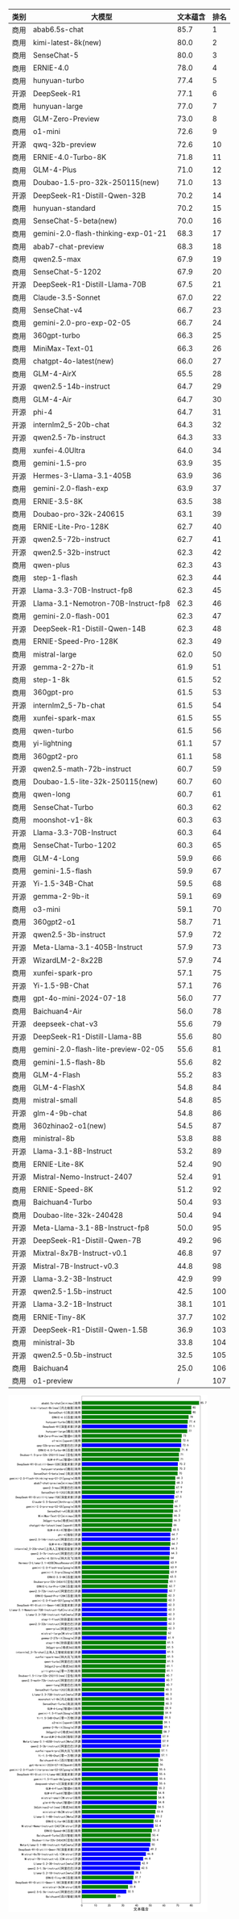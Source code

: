 
| 类别 | 大模型                         | 文本蕴含 | 排名 |
|-----|------------------------------|---------|----|
|商用|abab6.5s-chat|85.7|1|
|商用|kimi-latest-8k(new)|80.0|2|
|商用|SenseChat-5|80.0|3|
|商用|ERNIE-4.0|78.0|4|
|商用|hunyuan-turbo|77.4|5|
|开源|DeepSeek-R1|77.1|6|
|商用|hunyuan-large|77.0|7|
|商用|GLM-Zero-Preview|73.0|8|
|商用|o1-mini|72.6|9|
|开源|qwq-32b-preview|72.6|10|
|商用|ERNIE-4.0-Turbo-8K|71.8|11|
|商用|GLM-4-Plus|71.0|12|
|商用|Doubao-1.5-pro-32k-250115(new)|71.0|13|
|开源|DeepSeek-R1-Distill-Qwen-32B|70.2|14|
|商用|hunyuan-standard|70.2|15|
|商用|SenseChat-5-beta(new)|70.0|16|
|商用|gemini-2.0-flash-thinking-exp-01-21|68.3|17|
|商用|abab7-chat-preview|68.3|18|
|商用|qwen2.5-max|67.9|19|
|商用|SenseChat-5-1202|67.9|20|
|开源|DeepSeek-R1-Distill-Llama-70B|67.5|21|
|商用|Claude-3.5-Sonnet|67.0|22|
|商用|SenseChat-v4|66.7|23|
|商用|gemini-2.0-pro-exp-02-05|66.7|24|
|商用|360gpt-turbo|66.3|25|
|商用|MiniMax-Text-01|66.3|26|
|商用|chatgpt-4o-latest(new)|66.0|27|
|商用|GLM-4-AirX|65.5|28|
|开源|qwen2.5-14b-instruct|64.7|29|
|商用|GLM-4-Air|64.7|30|
|开源|phi-4|64.7|31|
|开源|internlm2_5-20b-chat|64.3|32|
|开源|qwen2.5-7b-instruct|64.3|33|
|商用|xunfei-4.0Ultra|64.0|34|
|商用|gemini-1.5-pro|63.9|35|
|开源|Hermes-3-Llama-3.1-405B|63.9|36|
|商用|gemini-2.0-flash-exp|63.9|37|
|商用|ERNIE-3.5-8K|63.5|38|
|商用|Doubao-pro-32k-240615|63.1|39|
|商用|ERNIE-Lite-Pro-128K|62.7|40|
|开源|qwen2.5-72b-instruct|62.7|41|
|开源|qwen2.5-32b-instruct|62.3|42|
|商用|qwen-plus|62.3|43|
|商用|step-1-flash|62.3|44|
|开源|Llama-3.3-70B-Instruct-fp8|62.3|45|
|开源|Llama-3.1-Nemotron-70B-Instruct-fp8|62.3|46|
|商用|gemini-2.0-flash-001|62.3|47|
|开源|DeepSeek-R1-Distill-Qwen-14B|62.3|48|
|商用|ERNIE-Speed-Pro-128K|62.3|49|
|商用|mistral-large|62.0|50|
|开源|gemma-2-27b-it|61.9|51|
|商用|step-1-8k|61.5|52|
|商用|360gpt-pro|61.5|53|
|开源|internlm2_5-7b-chat|61.5|54|
|商用|xunfei-spark-max|61.5|55|
|商用|qwen-turbo|61.5|56|
|商用|yi-lightning|61.1|57|
|商用|360gpt2-pro|61.1|58|
|开源|qwen2.5-math-72b-instruct|60.7|59|
|商用|Doubao-1.5-lite-32k-250115(new)|60.7|60|
|商用|qwen-long|60.7|61|
|商用|SenseChat-Turbo|60.3|62|
|商用|moonshot-v1-8k|60.3|63|
|开源|Llama-3.3-70B-Instruct|60.3|64|
|商用|SenseChat-Turbo-1202|60.3|65|
|商用|GLM-4-Long|59.9|66|
|商用|gemini-1.5-flash|59.9|67|
|开源|Yi-1.5-34B-Chat|59.5|68|
|开源|gemma-2-9b-it|59.1|69|
|商用|o3-mini|59.1|70|
|商用|360gpt2-o1|58.7|71|
|开源|qwen2.5-3b-instruct|57.9|72|
|开源|Meta-Llama-3.1-405B-Instruct|57.9|73|
|开源|WizardLM-2-8x22B|57.9|74|
|商用|xunfei-spark-pro|57.1|75|
|开源|Yi-1.5-9B-Chat|57.1|76|
|商用|gpt-4o-mini-2024-07-18|56.0|77|
|商用|Baichuan4-Air|56.0|78|
|开源|deepseek-chat-v3|55.6|79|
|开源|DeepSeek-R1-Distill-Llama-8B|55.6|80|
|商用|gemini-2.0-flash-lite-preview-02-05|55.6|81|
|商用|gemini-1.5-flash-8b|55.6|82|
|商用|GLM-4-Flash|55.2|83|
|商用|GLM-4-FlashX|54.8|84|
|商用|mistral-small|54.8|85|
|开源|glm-4-9b-chat|54.8|86|
|商用|360zhinao2-o1(new)|54.5|87|
|商用|ministral-8b|53.8|88|
|开源|Llama-3.1-8B-Instruct|53.2|89|
|商用|ERNIE-Lite-8K|52.4|90|
|开源|Mistral-Nemo-Instruct-2407|52.4|91|
|商用|ERNIE-Speed-8K|51.2|92|
|商用|Baichuan4-Turbo|50.4|93|
|商用|Doubao-lite-32k-240428|50.4|94|
|开源|Meta-Llama-3.1-8B-Instruct-fp8|50.0|95|
|开源|DeepSeek-R1-Distill-Qwen-7B|49.2|96|
|开源|Mixtral-8x7B-Instruct-v0.1|46.8|97|
|开源|Mistral-7B-Instruct-v0.3|44.8|98|
|开源|Llama-3.2-3B-Instruct|42.9|99|
|开源|qwen2.5-1.5b-instruct|42.5|100|
|开源|Llama-3.2-1B-Instruct|38.1|101|
|商用|ERNIE-Tiny-8K|37.7|102|
|开源|DeepSeek-R1-Distill-Qwen-1.5B|36.9|103|
|商用|ministral-3b|33.8|104|
|开源|qwen2.5-0.5b-instruct|32.5|105|
|商用|Baichuan4|25.0|106|
|商用|o1-preview|/|107|


![lin](../pic/textEntail.png)
